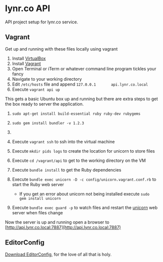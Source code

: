 # lynr.co API

API project setup for lynr.co service.

## Vagrant

Get up and running with these files locally using vagrant

1. Install [VirtualBox][vb]
1. Install [Vagrant][vagrant]
1. Open Terminal or iTerm or whatever command line program tickles your fancy
1. Navigate to your working directory
1. Edit `/etc/hosts` file and append `127.0.0.1       api.lynr.co.local`
1. Execute `vagrant api up`

This gets a basic Ubuntu box up and running but there are extra steps to get
the box ready to server the application.

1. `sudo apt-get install build-essential ruby ruby-dev rubygems`
1. `sudo gem install bundler -v 1.2.3`
1. 

1. Execute `vagrant ssh` to ssh into the virtual machine
1. Execute `mkdir pids logs` to create the location for unicorn to store files
1. Execute `cd /vagrant/api` to get to the working directory on the VM
1. Execute `bundle install` to get the Ruby dependencies
1. Execute `bundle exec unicorn -D -c config/unicorn.vagrant.conf.rb` to start the Ruby web server
    * If you get an error about unicorn not being installed execute `sudo gem install unicorn`
1. Execute `bundle exec guard -p` to watch files and restart the [unicorn][unicorn]
   web server when files change

Now the server is up and running open a browser to
[http://api.lynr.co.local:7887](http://api.lynr.co.local:7887)

## EditorConfig

[Download EditorConfig](http://editorconfig.org/#download), for the love of all that is holy.

[vagrant]: http://downloads.vagrantup.com
[vb]: https://www.virtualbox.org/wiki/Downloads
[puppet]: http://www.puppetlabs.com
[unicorn]: http://unicorn.bogomips.org

